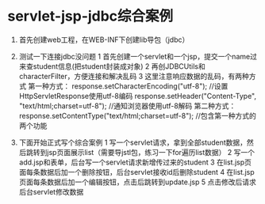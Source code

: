 # servlet-jsp-jdbc综合案例
1. 首先创建web工程，在WEB-INF下创建lib导包（jdbc）
2. 测试一下连接jdbc没问题
    1 首先创建一个servlet和一个jsp，提交一个name过来查student信息(把student封装成对象)
    2 再创JDBCUtils和characterFilter，方便连接和解决乱码
    3 这里注意响应数据的乱码，有两种方式
        第一种方式：
        response.setCharacterEncoding("utf-8");    //设置 HttpServletResponse使用utf-8编码
        response.setHeader("Content-Type", "text/html;charset=utf-8");    //通知浏览器使用utf-8解码
        第二种方式：
        response.setContentType("text/html;charset=utf-8");    //包含第一种方式的两个功能
    
3. 下面开始正式写个综合案例
    1 写一个servlet请求，拿到全部student数据，然后跳转到jsp页面展示list（需要导jstl包，练习一下for遍历list数据）
    2 写一个add.jsp和表单，后台写一个servlet请求新增传过来的student
    3 在list.jsp页面每条数据后加一个删除按钮，后台servlet接收id后删除student
    4 在list.jsp页面每条数据后加一个编辑按钮，点击后跳转到update.jsp
    5 点击修改后请求后台servlet修改数据